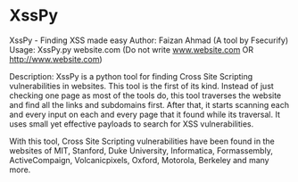 # XssPy

XssPy - Finding XSS made easy
Author: Faizan Ahmad (A tool by Fsecurify)
Usage: XssPy.py website.com (Do not write www.website.com OR http://www.website.com)

Description: XssPy is a python tool for finding Cross Site Scripting 
vulnerabilities in websites. This tool is the first of its kind.
Instead of just checking one page as most of the tools do, this tool 
traverses the website and find all the links and subdomains first.
After that, it starts scanning each and every input on each and every
 page that it found while its traversal. It uses small yet effective
payloads to search for XSS vulnerabilities. 

With this tool, Cross Site Scripting vulnerabilities have been found in the websites of MIT, Stanford, Duke University, Informatica, Formassembly, ActiveCompaign, Volcanicpixels, Oxford, Motorola, Berkeley and many more.
